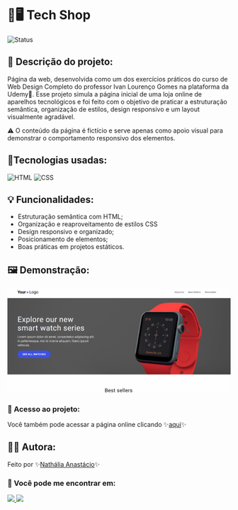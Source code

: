 # 🛒🖥 Tech Shop 
![Status](https://img.shields.io/badge/status-concluído-brightgreen)

## 📝 Descrição do projeto:
Página da web, desenvolvida como um dos exercícios práticos do curso de Web Design Completo do professor Ivan Lourenço Gomes na plataforma da Udemy💜. Esse projeto simula a página inicial de uma loja online de aparelhos tecnológicos e foi feito com o objetivo de praticar a estruturação semântica, organização de estilos, design responsivo e um layout visualmente agradável.

⚠ O conteúdo da página é fictício e serve apenas como apoio visual para demonstrar o comportamento responsivo dos elementos.

## 🚀Tecnologias usadas:
<img src="https://cdn.jsdelivr.net/gh/devicons/devicon@latest/icons/html5/html5-original.svg" alt="HTML" width="40" height="40" /> <img src="https://cdn.jsdelivr.net/gh/devicons/devicon@latest/icons/css3/css3-original.svg" alt="CSS" width="40" height="40" />

## 💡 Funcionalidades:
- Estruturação semântica com HTML;
- Organização e reaproveitamento de estilos CSS
- Design responsivo e organizado;
- Posicionamento de elementos;
- Boas práticas em projetos estáticos.

## 🖼️ Demonstração:
![Demonstração do projeto](home-tech-shop.gif)

### 📂 Acesso ao projeto:
Você também pode acessar a página online clicando ✨<a href="https://home-tech-shop.vercel.app">aqui</a>✨

## 👩‍💻 Autora:
Feito por ✨[Nathália Anastácio](https://github.com/nath-anastacio)✨
### 💬 Você pode me encontrar em:
<div>
  <a href="https://www.linkedin.com/in/nathalia-anastacio/" target="_blank"><img src= "https://img.shields.io/badge/-LinkedIn-%230077B5?style=for-the-badge&logo=linkedin&logoColor=white" target="_blank"/> </a>
  <a href = "mailto:nathanastacio@gmail.com"><img loading="lazy" src="https://img.shields.io/badge/Gmail-D14836?style=for-the-badge&logo=gmail&logoColor=white" target="_blank"></a>
</div>
